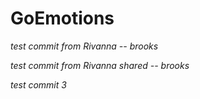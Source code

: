 # GoEmotions

*test commit from Rivanna -- brooks*

*test commit from Rivanna shared -- brooks*

*test commit 3*